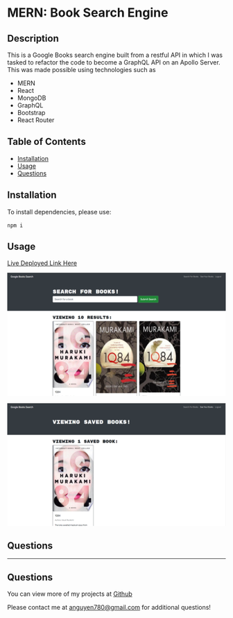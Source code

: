 # MERN: Book Search Engine

## Description

This is a Google Books search engine built from a restful API in which I was tasked to refactor the code to become a GraphQL API on an Apollo Server. This was made possible using technologies such as 

- MERN
- React
- MongoDB
- GraphQL
- Bootstrap
- React Router

## Table of Contents

- [Installation](#installation)
- [Usage](#usage)
- [Questions](#questions)  

## Installation

To install dependencies, please use:

```
npm i 
```

## Usage

[Live Deployed Link Here]()

![Screenshot](./assets/book_engine1.png)

![Screenshot](./assets/book_engine2.png)

## Questions

---

## Questions

You can view more of my projects at [Github](https://github.com/anguyen780)

Please contact me at anguyen780@gmail.com for additional questions!